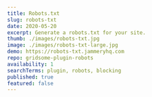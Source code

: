 ```yaml
---
title: Robots.txt
slug: robots-txt
date: 2020-05-20
excerpt: Generate a robots.txt for your site.
thumb: ./images/robots-txt.jpg
image: ./images/robots-txt-large.jpg
demo: https://robots-txt.jammeryhq.com
repo: gridsome-plugin-robots
availability: 1
searchTerms: plugin, robots, blocking
published: true
featured: false
---
```

